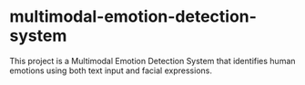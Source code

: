 # multimodal-emotion-detection-system
This project is a Multimodal Emotion Detection System that identifies human emotions using both text input and facial expressions.


